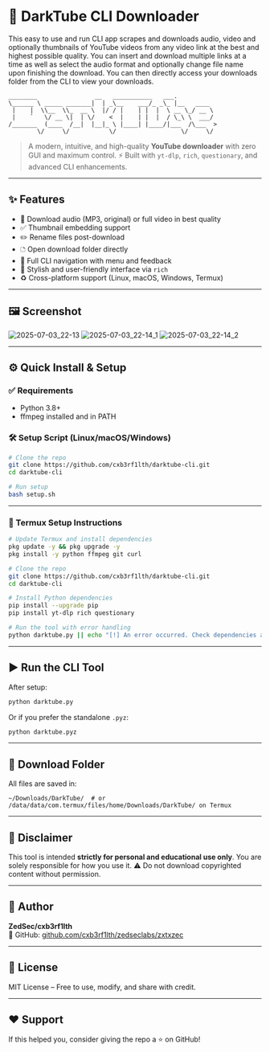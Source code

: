 # 🎿 DarkTube CLI Downloader
This easy to use and run CLI app scrapes and downloads audio, video and optionally thumbnails of YouTube videos from any video link at the best and highest possible quality. You can insert and download multiple links at a time as well as select the audio format and optionally change file name upon finishing the download. You can then directly access your downloads folder from the CLI to view your downloads.

```
________                __   ___________   ___.           
\______ \ _____ _______|  | _\__    ___/_ _\_ |__   ____  
 |    |  \\__  \\_  __ \  |/ / |    | |  |  \ __ \_/ __ \ 
 |    `   \/ __ \|  | \/    <  |    | |  |  / \_\ \  ___/ 
/_______  (____  /__|  |__|_ \ |____| |____/|___  /\___  >
        \/     \/           \/                  \/     \/
```

> A modern, intuitive, and high-quality **YouTube downloader** with zero GUI and maximum control.
> ⚡ Built with `yt-dlp`, `rich`, `questionary`, and advanced CLI enhancements.

---

## ✨ Features

* 📅 Download audio (MP3, original) or full video in best quality
* ✅ Thumbnail embedding support
* ✏️ Rename files post-download
* 🗅️ Open download folder directly
* 🧱 Full CLI navigation with menu and feedback
* 🎨 Stylish and user-friendly interface via `rich`
* ♻️ Cross-platform support (Linux, macOS, Windows, Termux)

---

## 🖼️ Screenshot
![2025-07-03_22-13](https://github.com/user-attachments/assets/39f3240b-c4fa-4001-bff0-518d2ffc3505)
![2025-07-03_22-14_1](https://github.com/user-attachments/assets/ee3ac68d-8c5a-4366-8436-135690a0716a)
![2025-07-03_22-14_2](https://github.com/user-attachments/assets/eb465f3e-5e81-4be4-bbb1-2a02fce4ab82)

---

## ⚙️ Quick Install & Setup

### ✅ Requirements

* Python 3.8+
* ffmpeg installed and in PATH

### 🛠️ Setup Script (Linux/macOS/Windows)

```bash
# Clone the repo
git clone https://github.com/cxb3rf1lth/darktube-cli.git
cd darktube-cli

# Run setup
bash setup.sh
```

---

### 📱 Termux Setup Instructions

```bash
# Update Termux and install dependencies
pkg update -y && pkg upgrade -y
pkg install -y python ffmpeg git curl

# Clone the repo
git clone https://github.com/cxb3rf1lth/darktube-cli.git
cd darktube-cli

# Install Python dependencies
pip install --upgrade pip
pip install yt-dlp rich questionary

# Run the tool with error handling
python darktube.py || echo "[!] An error occurred. Check dependencies and permissions."
```

---

## ▶️ Run the CLI Tool

After setup:

```bash
python darktube.py
```

Or if you prefer the standalone `.pyz`:

```bash
python darktube.pyz
```

---

## 📂 Download Folder

All files are saved in:

```
~/Downloads/DarkTube/  # or /data/data/com.termux/files/home/Downloads/DarkTube/ on Termux
```

---

## 📜 Disclaimer

This tool is intended **strictly for personal and educational use only**.
You are solely responsible for how you use it.
⚠️ Do not download copyrighted content without permission.

---

## 👤 Author

**ZedSec/cxb3rf1lth**  
🔗 GitHub: [github.com/cxb3rf1lth/zedseclabs/zxtxzec](https://github.com/cxb3rf1lth)

---

## 🧾 License

MIT License – Free to use, modify, and share with credit.

---

## ❤️ Support

If this helped you, consider giving the repo a ⭐ on GitHub!

